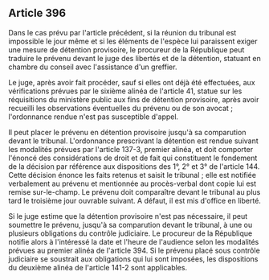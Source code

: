 Article 396
----
Dans le cas prévu par l'article précédent, si la réunion du tribunal est
impossible le jour même et si les éléments de l'espèce lui paraissent exiger une
mesure de détention provisoire, le procureur de la République peut traduire le
prévenu devant le juge des libertés et de la détention, statuant en chambre du
conseil avec l'assistance d'un greffier.

Le juge, après avoir fait procéder, sauf si elles ont déjà été effectuées, aux
vérifications prévues par le sixième alinéa de l'article 41, statue sur les
réquisitions du ministère public aux fins de détention provisoire, après avoir
recueilli les observations éventuelles du prévenu ou de son avocat ;
l'ordonnance rendue n'est pas susceptible d'appel.

Il peut placer le prévenu en détention provisoire jusqu'à sa comparution devant
le tribunal. L'ordonnance prescrivant la détention est rendue suivant les
modalités prévues par l'article 137-3, premier alinéa, et doit comporter
l'énoncé des considérations de droit et de fait qui constituent le fondement de
la décision par référence aux dispositions des 1°, 2° et 3° de l'article 144.
Cette décision énonce les faits retenus et saisit le tribunal ; elle est
notifiée verbalement au prévenu et mentionnée au procès-verbal dont copie lui
est remise sur-le-champ. Le prévenu doit comparaître devant le tribunal au plus
tard le troisième jour ouvrable suivant. A défaut, il est mis d'office en
liberté.

Si le juge estime que la détention provisoire n'est pas nécessaire, il peut
soumettre le prévenu, jusqu'à sa comparution devant le tribunal, à une ou
plusieurs obligations du contrôle judiciaire. Le procureur de la République
notifie alors à l'intéressé la date et l'heure de l'audience selon les modalités
prévues au premier alinéa de l'article 394. Si le prévenu placé sous contrôle
judiciaire se soustrait aux obligations qui lui sont imposées, les dispositions
du deuxième alinéa de l'article 141-2 sont applicables.
